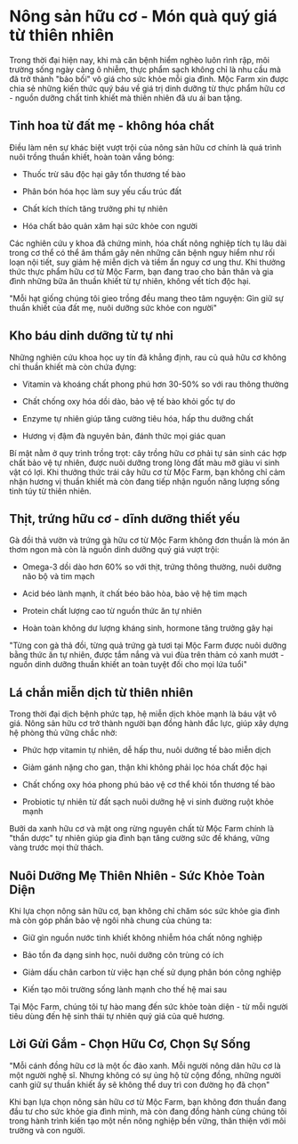 ﻿
# Nông sản hữu cơ - Món quà quý giá từ thiên nhiên

Trong thời đại hiện nay, khi mà căn bệnh hiểm nghèo luôn rình rập, môi trường sống ngày càng ô nhiễm, thực phẩm sạch không chỉ là nhu cầu mà đã trở thành "bảo bối" vô giá cho sức khỏe mỗi gia đình. Mộc Farm xin được chia sẻ những kiến thức quý báu về giá trị dinh dưỡng từ thực phẩm hữu cơ - nguồn dưỡng chất tinh khiết mà thiên nhiên đã ưu ái ban tặng.

## Tinh hoa từ đất mẹ - không hóa chất

Điều làm nên sự khác biệt vượt trội của nông sản hữu cơ chính là quá trình nuôi trồng thuần khiết, hoàn toàn vắng bóng:

-   Thuốc trừ sâu độc hại gây tổn thương tế bào
    
-   Phân bón hóa học làm suy yếu cấu trúc đất
    
-   Chất kích thích tăng trưởng phi tự nhiên
    
-   Hóa chất bảo quản xâm hại sức khỏe con người
    

Các nghiên cứu y khoa đã chứng minh, hóa chất nông nghiệp tích tụ lâu dài trong cơ thể có thể âm thầm gây nên những căn bệnh nguy hiểm như rối loạn nội tiết, suy giảm hệ miễn dịch và tiềm ẩn nguy cơ ung thư. Khi thưởng thức thực phẩm hữu cơ từ Mộc Farm, bạn đang trao cho bản thân và gia đình những bữa ăn thuần khiết từ tự nhiên, không vết tích độc hại.

"Mỗi hạt giống chúng tôi gieo trồng đều mang theo tâm nguyện: Gìn giữ sự thuần khiết của đất mẹ, nuôi dưỡng sức khỏe con người"

## Kho báu dinh dưỡng từ tự nhi

Những nghiên cứu khoa học uy tín đã khẳng định, rau củ quả hữu cơ không chỉ thuần khiết mà còn chứa đựng:

-   Vitamin và khoáng chất phong phú hơn 30-50% so với rau thông thường
    
-   Chất chống oxy hóa dồi dào, bảo vệ tế bào khỏi gốc tự do
    
-   Enzyme tự nhiên giúp tăng cường tiêu hóa, hấp thu dưỡng chất
    
-   Hương vị đậm đà nguyên bản, đánh thức mọi giác quan
    

Bí mật nằm ở quy trình trồng trọt: cây trồng hữu cơ phải tự sản sinh các hợp chất bảo vệ tự nhiên, được nuôi dưỡng trong lòng đất màu mỡ giàu vi sinh vật có lợi. Khi thưởng thức trái cây hữu cơ từ Mộc Farm, bạn không chỉ cảm nhận hương vị thuần khiết mà còn đang tiếp nhận nguồn năng lượng sống tinh túy từ thiên nhiên.

## Thịt, trứng hữu cơ - dĩnh dưỡng thiết yếu

Gà đồi thả vườn và trứng gà hữu cơ từ Mộc Farm không đơn thuần là món ăn thơm ngon mà còn là nguồn dinh dưỡng quý giá vượt trội:

-   Omega-3 dồi dào hơn 60% so với thịt, trứng thông thường, nuôi dưỡng não bộ và tim mạch
    
-   Acid béo lành mạnh, ít chất béo bão hòa, bảo vệ hệ tim mạch
    
-   Protein chất lượng cao từ nguồn thức ăn tự nhiên
    
-   Hoàn toàn không dư lượng kháng sinh, hormone tăng trưởng gây hại
    

"Từng con gà thả đồi, từng quả trứng gà tươi tại Mộc Farm được nuôi dưỡng bằng thức ăn tự nhiên, được tắm nắng và vui đùa trên thảm cỏ xanh mướt - nguồn dinh dưỡng thuần khiết an toàn tuyệt đối cho mọi lứa tuổi"

## Lá chắn miễn dịch từ thiên nhiên

Trong thời đại dịch bệnh phức tạp, hệ miễn dịch khỏe mạnh là báu vật vô giá. Nông sản hữu cơ trở thành người bạn đồng hành đắc lực, giúp xây dựng hệ phòng thủ vững chắc nhờ:

-   Phức hợp vitamin tự nhiên, dễ hấp thu, nuôi dưỡng tế bào miễn dịch
    
-   Giảm gánh nặng cho gan, thận khi không phải lọc hóa chất độc hại
    
-   Chất chống oxy hóa phong phú bảo vệ cơ thể khỏi tổn thương tế bào
    
-   Probiotic tự nhiên từ đất sạch nuôi dưỡng hệ vi sinh đường ruột khỏe mạnh
    

Bưởi da xanh hữu cơ và mật ong rừng nguyên chất từ Mộc Farm chính là "thần dược" tự nhiên giúp gia đình bạn tăng cường sức đề kháng, vững vàng trước mọi thử thách.

## Nuôi Dưỡng Mẹ Thiên Nhiên - Sức Khỏe Toàn Diện

Khi lựa chọn nông sản hữu cơ, bạn không chỉ chăm sóc sức khỏe gia đình mà còn góp phần bảo vệ ngôi nhà chung của chúng ta:

-   Giữ gìn nguồn nước tinh khiết không nhiễm hóa chất nông nghiệp
    
-   Bảo tồn đa dạng sinh học, nuôi dưỡng côn trùng có ích
    
-   Giảm dấu chân carbon từ việc hạn chế sử dụng phân bón công nghiệp
    
-   Kiến tạo môi trường sống lành mạnh cho thế hệ mai sau
    

Tại Mộc Farm, chúng tôi tự hào mang đến sức khỏe toàn diện - từ mỗi người tiêu dùng đến hệ sinh thái tự nhiên quý giá của quê hương.

## Lời Gửi Gắm - Chọn Hữu Cơ, Chọn Sự Sống

"Mỗi cánh đồng hữu cơ là một ốc đảo xanh. Mỗi người nông dân hữu cơ là một người nghệ sĩ. Nhưng không có sự ủng hộ từ cộng đồng, những người canh giữ sự thuần khiết ấy sẽ không thể duy trì con đường họ đã chọn"

Khi bạn lựa chọn nông sản hữu cơ từ Mộc Farm, bạn không đơn thuần đang đầu tư cho sức khỏe gia đình mình, mà còn đang đồng hành cùng chúng tôi trong hành trình kiến tạo một nền nông nghiệp bền vững, thân thiện với môi trường và con người.
